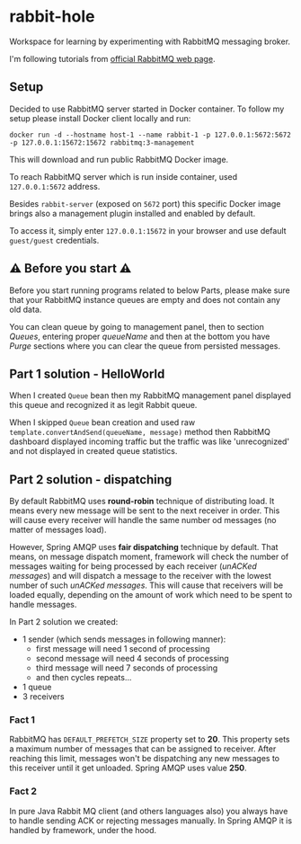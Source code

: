 # rabbit-hole
Workspace for learning by experimenting with RabbitMQ messaging broker.

I'm following tutorials from [official RabbitMQ web page](https://www.rabbitmq.com/tutorials/tutorial-one-spring-amqp.html).

## Setup
Decided to use RabbitMQ server started in Docker container.
To follow my setup please install Docker client locally and run:

`docker run -d --hostname host-1 --name rabbit-1 -p 127.0.0.1:5672:5672 -p 127.0.0.1:15672:15672 rabbitmq:3-management`

This will download and run public RabbitMQ Docker image.

To reach RabbitMQ server which is run inside container, used `127.0.0.1:5672` address.

Besides `rabbit-server` (exposed on `5672` port) this specific Docker image brings also a management plugin installed and enabled by default.

To access it, simply enter `127.0.0.1:15672` in your browser and use default `guest/guest` credentials.

## :warning: Before you start :warning:

Before you start running programs related to below Parts, please make sure that your RabbitMQ instance queues are empty and does not contain any old data.

You can clean queue by going to management panel, then to section *Queues*, entering proper *queueName* and then at the bottom you have *Purge* sections where you can clear the queue from persisted messages.

## Part 1 solution - HelloWorld

When I created `Queue` bean then my RabbitMQ management panel displayed this queue and recognized it as legit Rabbit queue.

When I skipped `Queue` bean creation and used raw `template.convertAndSend(queueName, message)` method then RabbitMQ dashboard displayed incoming traffic but the traffic was like 'unrecognized' and not displayed in created queue statistics.

## Part 2 solution - dispatching

By default RabbitMQ uses **round-robin** technique of distributing load. It means every new message will be sent to the next receiver in order.
This will cause every receiver will handle the same number od messages (no matter of messages load).

However, Spring AMQP uses **fair dispatching** technique by default.
That means, on message dispatch moment, framework will check the number of messages waiting for being processed by each receiver (*unACKed messages*) and will dispatch a message to the receiver with the lowest number of such *unACKed messages*.
This will cause that receivers will be loaded equally, depending on the amount of work which need to be spent to handle messages. 

In Part 2 solution we created:
* 1 sender (which sends messages in following manner):
  * first message will need 1 second of processing
  * second message will need 4 seconds of processing
  * third message will need 7 seconds of processing
  * and then cycles repeats...
* 1 queue
* 3 receivers

### Fact 1
RabbitMQ has `DEFAULT_PREFETCH_SIZE` property set to **20**. This property sets a maximum number of messages that can be assigned to receiver. 
After reaching this limit, messages won't be dispatching any new messages to this receiver until it get unloaded.
Spring AMQP uses value **250**.

### Fact 2

In pure Java Rabbit MQ client (and others languages also) you always have to handle sending ACK or rejecting messages manually.
In Spring AMQP it is handled by framework, under the hood.